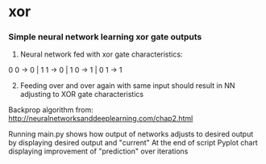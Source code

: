 # xor

### Simple neural network learning xor gate outputs


1. Neural network fed with xor gate characteristics:

0 0 -> 0 |
1 1 -> 0 |
1 0 -> 1 |
0 1 -> 1

2. Feeding over and over again with same input should result in NN adjusting to XOR gate characteristics

Backprop algorithm from: http://neuralnetworksanddeeplearning.com/chap2.html


Running main.py shows how output of networks adjusts to desired output by displaying desired output and "current"
At the end of script Pyplot chart displaying improvement of "prediction" over iterations
